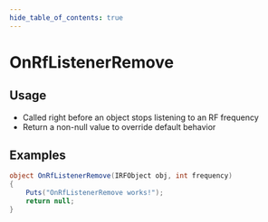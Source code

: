 ```yaml
---
hide_table_of_contents: true
---
```


# OnRfListenerRemove

## Usage

* Called right before an object stops listening to an RF frequency
* Return a non-null value to override default behavior

## Examples

```csharp title=""
object OnRfListenerRemove(IRFObject obj, int frequency)
{
    Puts("OnRfListenerRemove works!");
    return null;
}
```

